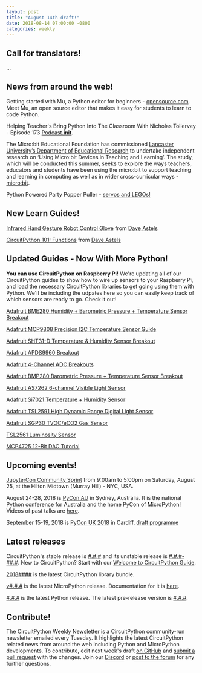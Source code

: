 ```yaml
---
layout: post
title: "August 14th draft!"
date: 2018-08-14 07:00:00 -0800
categories: weekly
---
```


## Call for translators!

...

## News from around the web!

Getting started with Mu, a Python editor for beginners - [opensource.com](https://opensource.com/article/18/8/getting-started-mu-python-editor-beginners). Meet Mu, an open source editor that makes it easy for students to learn to code Python.

Helping Teacher's Bring Python Into The Classroom With Nicholas Tollervey - Episode 173 [Podcast.__init__](https://www.podcastinit.com/education-with-nicholas-tollervey-episode-173/).

The Micro:bit Educational Foundation has commissioned [Lancaster University’s Department of Educational Research](http://www.lancaster.ac.uk/educational-research/about-us/) to undertake independent research on ‘Using Micro:bit Devices in Teaching and Learning’. The study, which will be conducted this summer, seeks to explore the ways teachers, educators and students have been using the micro:bit to support teaching and learning in computing as well as in wider cross-curricular ways - [micro:bit](http://microbit.org/en/2018-07-25-lancaster-research/).

Python Powered Party Popper Puller - [servos and LEGOs!](https://ukbaz.github.io/howto/party_popper.html)

## New Learn Guides!

[Infrared Hand Gesture Robot Control Glove](https://learn.adafruit.com/cpx-ir-infrared-hand-gesture-robot-control-glove/) from [Dave Astels](https://learn.adafruit.com/users/dastels)

[CircuitPython 101: Functions](https://learn.adafruit.com/circuitpython-101-functions) from [Dave Astels](https://learn.adafruit.com/users/dastels)

## Updated Guides - Now With More Python!

**You can use CircuitPython on Raspberry Pi!** We're updating all of our CircuitPython guides to show how to wire up sensors to your Raspberry Pi, and load the necessary CircuitPython libraries to get going using them with Python. We'll be including the udpates here so you can easily keep track of which sensors are ready to go. Check it out!

[Adafruit BME280 Humidity + Barometric Pressure + Temperature Sensor Breakout](https://learn.adafruit.com/adafruit-bme280-humidity-barometric-pressure-temperature-sensor-breakout)

[Adafruit MCP9808 Precision I2C Temperature Sensor Guide](https://learn.adafruit.com/adafruit-mcp9808-precision-i2c-temperature-sensor-guide)

[Adafruit SHT31-D Temperature & Humidity Sensor Breakout](https://learn.adafruit.com/adafruit-sht31-d-temperature-and-humidity-sensor-breakout)

[Adafruit APDS9960 Breakout](https://learn.adafruit.com/adafruit-apds9960-breakout)

[Adafruit 4-Channel ADC Breakouts](https://learn.adafruit.com/adafruit-4-channel-adc-breakouts)

[Adafruit BMP280 Barometric Pressure + Temperature Sensor Breakout](https://learn.adafruit.com/adafruit-bmp280-barometric-pressure-plus-temperature-sensor-breakout)

[Adafruit AS7262 6-channel Visible Light Sensor](https://learn.adafruit.com/adafruit-as7262-6-channel-visible-light-sensor)

[Adafruit Si7021 Temperature + Humidity Sensor](https://learn.adafruit.com/adafruit-si7021-temperature-plus-humidity-sensor)

[Adafruit TSL2591 High Dynamic Range Digital Light Sensor](https://learn.adafruit.com/adafruit-tsl2591)

[Adafruit SGP30 TVOC/eCO2 Gas Sensor](https://learn.adafruit.com/adafruit-sgp30-gas-tvoc-eco2-mox-sensor)

[TSL2561 Luminosity Sensor](https://learn.adafruit.com/tsl2561)

[MCP4725 12-Bit DAC Tutorial](https://learn.adafruit.com/mcp4725-12-bit-dac-tutorial)

## Upcoming events!

[JupyterCon Community Sprint](https://www.eventbrite.com/e/jupytercon-community-sprint-day-tickets-48679310127) from 9:00am to 5:00pm on Saturday, August 25, at the Hilton Midtown (Murray Hill) - NYC, USA.

August 24-28, 2018 is [PyCon.AU](https://2018.pycon-au.org/) in Sydney, Australia. It is the national Python conference for Australia and the home PyCon of MicroPython! Videos of past talks are [here](https://www.youtube.com/user/PyConAU).

September 15-19, 2018 is [PyCon UK 2018](https://2018.pyconuk.org/) in Cardiff. [draft programme](https://2018.pyconuk.org/programme/)

## Latest releases

CircuitPython's stable release is [#.#.#](https://github.com/adafruit/circuitpython/releases/latest) and its unstable release is [#.#.#-##.#](https://github.com/adafruit/circuitpython/releases). New to CircuitPython? Start with our [Welcome to CircuitPython Guide](https://learn.adafruit.com/welcome-to-circuitpython).

[2018####](https://github.com/adafruit/Adafruit_CircuitPython_Bundle/releases/latest) is the latest CircuitPython library bundle.

[v#.#.#](https://micropython.org/download) is the latest MicroPython release. Documentation for it is [here](http://docs.micropython.org/en/latest/pyboard/).

[#.#.#](https://www.python.org/downloads/) is the latest Python release. The latest pre-release version is [#.#.#](https://www.python.org/download/pre-releases/).

## Contribute!

The CircuitPython Weekly Newsletter is a CircuitPython community-run newsletter emailed every Tuesday. It highlights the latest CircuitPython related news from around the web including Python and MicroPython developments. To contribute, edit next week's draft [on GitHub](https://github.com/adafruit/circuitpython-weekly-newsletter/tree/gh-pages/_drafts) and [submit a pull request](https://help.github.com/articles/editing-files-in-your-repository/) with the changes. Join our [Discord](https://adafru.it/discord) or [post to the forum](https://forums.adafruit.com/viewforum.php?f=60) for any further questions.
